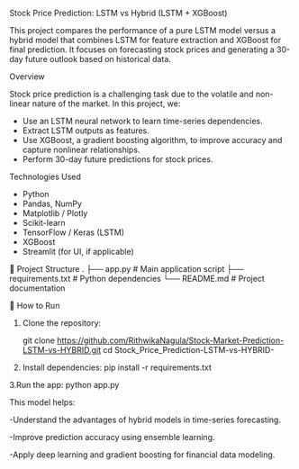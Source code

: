 
Stock Price Prediction: LSTM vs Hybrid (LSTM + XGBoost)

This project compares the performance of a pure LSTM model versus a hybrid model that combines LSTM for feature extraction and XGBoost for final prediction. It focuses on forecasting stock prices and generating a 30-day future outlook based on historical data.


Overview

Stock price prediction is a challenging task due to the volatile and non-linear nature of the market. In this project, we:
- Use an LSTM neural network to learn time-series dependencies.
- Extract LSTM outputs as features.
- Use XGBoost, a gradient boosting algorithm, to improve accuracy and capture nonlinear relationships.
- Perform 30-day future predictions for stock prices.

Technologies Used

- Python
- Pandas, NumPy
- Matplotlib / Plotly
- Scikit-learn
- TensorFlow / Keras (LSTM)
- XGBoost
- Streamlit (for UI, if applicable)

📁 Project Structure
.
├── app.py # Main application script
├── requirements.txt # Python dependencies
└── README.md # Project documentation

🚀 How to Run

1. Clone the repository:

   git clone https://github.com/RithwikaNagula/Stock-Market-Prediction-LSTM-vs-HYBRID.git
   cd Stock_Price_Prediction-LSTM-vs-HYBRID-

   
2. Install dependencies:
pip install -r requirements.txt


3.Run the app:
python app.py


This model helps:

-Understand the advantages of hybrid models in time-series forecasting.

-Improve prediction accuracy using ensemble learning.

-Apply deep learning and gradient boosting for financial data modeling.
